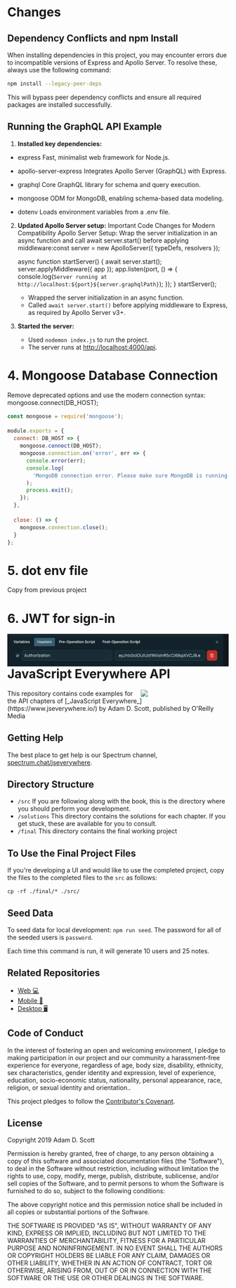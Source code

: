 # Changes

## Dependency Conflicts and npm Install

When installing dependencies in this project, you may encounter errors due to incompatible versions of Express and Apollo Server. To resolve these, always use the following command:

```sh
npm install --legacy-peer-deps
```

This will bypass peer dependency conflicts and ensure all required packages are installed successfully.

## Running the GraphQL API Example

1. **Installed key dependencies:**
- express
	Fast, minimalist web framework for Node.js.

- apollo-server-express
	Integrates Apollo Server (GraphQL) with Express.

- graphql
	Core GraphQL library for schema and query execution.

- mongoose
	ODM for MongoDB, enabling schema-based data modeling.

- dotenv
	Loads environment variables from a .env file.

 

2. **Updated Apollo Server setup:**
Important Code Changes for Modern Compatibility
Apollo Server Setup:
Wrap the server initialization in an async function and call await server.start() before applying middleware:const server = new ApolloServer({ typeDefs, resolvers });

	async function startServer() {
	await server.start();
	server.applyMiddleware({ app });
	app.listen(port, () => {
		console.log(`Server running at http://localhost:${port}${server.graphqlPath}`);
	});
	}
	startServer();



	- Wrapped the server initialization in an async function.
	- Called `await server.start()` before applying middleware to Express, as required by Apollo Server v3+.

3. **Started the server:**
	- Used `nodemon index.js` to run the project.
	- The server runs at [http://localhost:4000/api](http://localhost:4000/api).

# 4. Mongoose Database Connection
Remove deprecated options and use the modern connection syntax:
mongoose.connect(DB_HOST);

``` js
const mongoose = require('mongoose');

module.exports = {
  connect: DB_HOST => {
    mongoose.connect(DB_HOST);
    mongoose.connection.on('error', err => {
      console.error(err);
      console.log(
        'MongoDB connection error. Please make sure MongoDB is running.'
      );
      process.exit();
    });
  },

  close: () => {
    mongoose.connection.close();
  }
};
```
# 5. dot env file
Copy from previous project

# 6. JWT for sign-in
<img src="image.png" align="right" />


#
#

# JavaScript Everywhere API
<img src="cover.png" width="200" align="right" />
This repository contains code examples for the API chapters of [_JavaScript Everywhere_](https://www.jseverywhere.io/) by Adam D. Scott, published by O'Reilly Media

## Getting Help

The best place to get help is our Spectrum channel, [spectrum.chat/jseverywhere](https://spectrum.chat/jseverywhere).

## Directory Structure

- `/src` If you are following along with the book, this is the directory where you should perform your development.
- `/solutions` This directory contains the solutions for each chapter. If you get stuck, these are available for you to consult.
- `/final` This directory contains the final working project

## To Use the Final Project Files

If you're developing a UI and would like to use the completed project, copy the files to the completed files to the `src` as follows: 

```
cp -rf ./final/* ./src/
```

## Seed Data

To seed data for local development: `npm run seed`. The password for all of the seeded users is `password`.

Each time this command is run, it will generate 10 users and 25 notes.

## Related Repositories

- [Web 💻 ](https://github.com/javascripteverywhere/web)
- [Mobile 🤳](https://github.com/javascripteverywhere/mobile)
- [Desktop 🖥️](https://github.com/javascripteverywhere/desktop)

## Code of Conduct

In the interest of fostering an open and welcoming environment, I pledge to making participation in our project and our community a harassment-free experience for everyone, regardless of age, body size, disability, ethnicity, sex characteristics, gender identity and expression, level of experience, education, socio-economic status, nationality, personal appearance, race, religion, or sexual identity and orientation..

This project pledges to follow the [Contributor's Covenant](http://contributor-covenant.org/version/1/4/).

## License

Copyright 2019 Adam D. Scott

Permission is hereby granted, free of charge, to any person obtaining a copy of this software and associated documentation files (the "Software"), to deal in the Software without restriction, including without limitation the rights to use, copy, modify, merge, publish, distribute, sublicense, and/or sell copies of the Software, and to permit persons to whom the Software is furnished to do so, subject to the following conditions:

The above copyright notice and this permission notice shall be included in all copies or substantial portions of the Software.

THE SOFTWARE IS PROVIDED "AS IS", WITHOUT WARRANTY OF ANY KIND, EXPRESS OR IMPLIED, INCLUDING BUT NOT LIMITED TO THE WARRANTIES OF MERCHANTABILITY, FITNESS FOR A PARTICULAR PURPOSE AND NONINFRINGEMENT. IN NO EVENT SHALL THE AUTHORS OR COPYRIGHT HOLDERS BE LIABLE FOR ANY CLAIM, DAMAGES OR OTHER LIABILITY, WHETHER IN AN ACTION OF CONTRACT, TORT OR OTHERWISE, ARISING FROM, OUT OF OR IN CONNECTION WITH THE SOFTWARE OR THE USE OR OTHER DEALINGS IN THE SOFTWARE.

